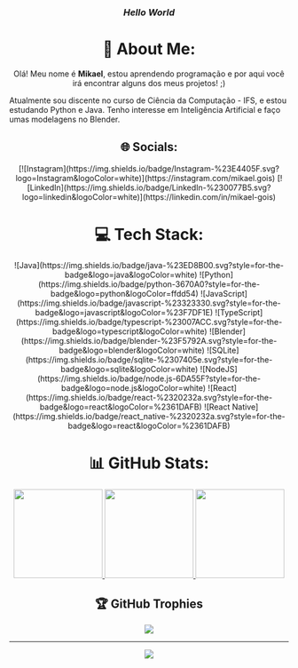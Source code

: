 <h3 align="center"<b><i>Hello World</i></b></h3>

<h1 align="center">💫 About Me:</h1>

<p align="center">Olá! Meu nome é <b>Mikael</b>, estou aprendendo programação e por aqui você irá encontrar alguns dos meus projetos! ;) </p>

<p>Atualmente sou discente no curso de Ciência da Computação - IFS, e estou estudando Python e Java. Tenho interesse em Inteligência Artificial e faço umas modelagens no Blender.</p>



<h2 align="center">🌐 Socials:</h1>

<div align="center">
[![Instagram](https://img.shields.io/badge/Instagram-%23E4405F.svg?logo=Instagram&logoColor=white)](https://instagram.com/mikael.gois) [![LinkedIn](https://img.shields.io/badge/LinkedIn-%230077B5.svg?logo=linkedin&logoColor=white)](https://linkedin.com/in/mikael-gois) 
</div>

<h1 align="center">💻 Tech Stack:</h1>

<div align="center">
![Java](https://img.shields.io/badge/java-%23ED8B00.svg?style=for-the-badge&logo=java&logoColor=white) ![Python](https://img.shields.io/badge/python-3670A0?style=for-the-badge&logo=python&logoColor=ffdd54) ![JavaScript](https://img.shields.io/badge/javascript-%23323330.svg?style=for-the-badge&logo=javascript&logoColor=%23F7DF1E) ![TypeScript](https://img.shields.io/badge/typescript-%23007ACC.svg?style=for-the-badge&logo=typescript&logoColor=white) ![Blender](https://img.shields.io/badge/blender-%23F5792A.svg?style=for-the-badge&logo=blender&logoColor=white) ![SQLite](https://img.shields.io/badge/sqlite-%2307405e.svg?style=for-the-badge&logo=sqlite&logoColor=white) ![NodeJS](https://img.shields.io/badge/node.js-6DA55F?style=for-the-badge&logo=node.js&logoColor=white) ![React](https://img.shields.io/badge/react-%2320232a.svg?style=for-the-badge&logo=react&logoColor=%2361DAFB) ![React Native](https://img.shields.io/badge/react_native-%2320232a.svg?style=for-the-badge&logo=react&logoColor=%2361DAFB)
</div>

<h1 align="center">📊 GitHub Stats:</h1>

<div align="center">
<a href="https://github.com/MikaelGois01">
  <img height="160em" src="https://github-readme-stats.vercel.app/api?username=MikaelGois01&theme=dark&hide_border=true&include_all_commits=false&count_private=false" style="max-width:100%;">
  <img height="160em" src="https://github-readme-streak-stats.herokuapp.com/?user=MikaelGois01&theme=dark&hide_border=true" style="max-width:100%;">
  <img height="160em" src="https://github-readme-stats.vercel.app/api/top-langs/?username=MikaelGois01&theme=dark&hide_border=true&include_all_commits=false&count_private=false&layout=compact" style="max-width:100%;">
</a>
</div>


<h2 align="center">🏆 GitHub Trophies</h2>

<div align="center">

![](https://github-profile-trophy.vercel.app/?username=MikaelGois01&theme=radical&no-frame=true&no-bg=true&margin-w=4)

---
[![](https://visitcount.itsvg.in/api?id=MikaelGois01&icon=0&color=0)](https://visitcount.itsvg.in)

</div>

<!-- Proudly created with GPRM ( https://gprm.itsvg.in ) -->
